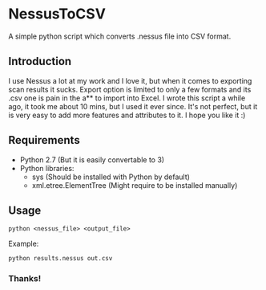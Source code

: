 # NessusToCSV
A simple python script which converts .nessus file into CSV format.



## Introduction
I use Nessus a lot at my work and I love it, but when it comes to exporting scan results it sucks. Export option is limited to only a few formats and its .csv one is pain in the a** to import into Excel.  I wrote this script a while ago, it took me about 10 mins, but I used it ever since.
It's not perfect, but it is very easy to add more features and attributes to it. I hope you like it :)



## Requirements
- Python 2.7 (But it is easily convertable to 3)
- Python libraries:
  - sys (Should be installed with Python by default)
  - xml.etree.ElementTree (Might require to be installed manually)



## Usage
```
python <nessus_file> <output_file>
```
Example:
```
python results.nessus out.csv
```



### Thanks!
